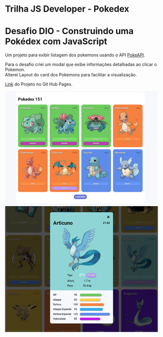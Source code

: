 # Trilha JS Developer - Pokedex

# Desafio DIO - Construindo uma Pokédex com JavaScript

Um projeto para exibir listagem dos pokemons usando o API [PokeAPI](https://pokeapi.co/).

Para o desafio criei um modal que exibe informações detalhadas ao clicar o Pokemon.  
Alterei Layout do card dos Pokemons para facilitar a visualização.

[Link](https://yydaniel1999.github.io/js-developer-pokedex/) do Projeto no Git Hub Pages.

![List](https://github.com/yydaniel1999/js-developer-pokedex/blob/main/preview1.jpg)
![Modal](https://github.com/yydaniel1999/js-developer-pokedex/blob/main/preview2.jpg)
